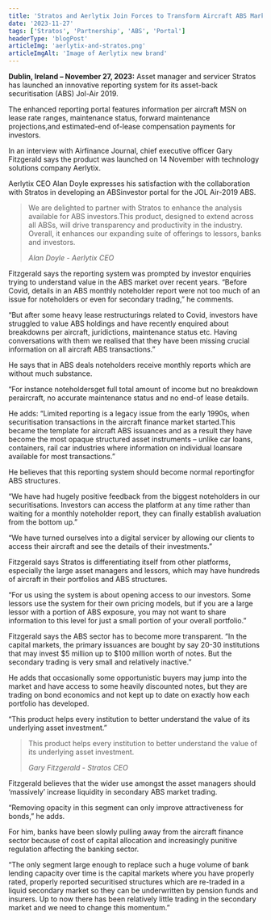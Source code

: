 ```yaml
---
title: 'Stratos and Aerlytix Join Forces to Transform Aircraft ABS Market'
date: '2023-11-27'
tags: ['Stratos', 'Partnership', 'ABS', 'Portal']
headerType: 'blogPost'
articleImg: 'aerlytix-and-stratos.png'
articleImgAlt: 'Image of Aerlytix new brand'
---
```


**Dublin, Ireland – November 27, 2023:** Asset manager and servicer Stratos has launched an innovative reporting system for its asset-back securitisation (ABS) Jol-Air 2019.

The enhanced reporting portal features information per aircraft MSN on lease rate ranges, maintenance status, forward maintenance
projections,and estimated-end of-lease compensation payments for investors.

In an interview with Airfinance Journal, chief executive officer Gary Fitzgerald says the product was launched on 14 November with technology
solutions company Aerlytix.

Aerlytix CEO Alan Doyle expresses his satisfaction with the collaboration with Stratos in developing an ABSinvestor portal for the JOL Air-2019
ABS.

> We are delighted to partner with Stratos to enhance the analysis available for ABS investors.This product, designed to extend
across all ABSs, will drive transparency and productivity in the industry. Overall, it enhances our expanding suite of offerings to lessors, banks
and investors.
>
> <cite>Alan Doyle - Aerlytix CEO</cite>

Fitzgerald says the reporting system was prompted by investor enquiries trying to understand value in the ABS market over recent years.
“Before Covid, details in an ABS monthly noteholder report were not too much of an issue for noteholders or even for secondary trading,” he
comments.

“But after some heavy lease restructurings related to Covid, investors have struggled to value ABS holdings and have recently enquired about
breakdowns per aircraft, juridictions, maintenance status etc. Having conversations with them we realised that they have been missing crucial
information on all aircraft ABS transactions.”

He says that in ABS deals noteholders receive monthly reports which are without much substance.

“For instance noteholdersget full total amount of income but no breakdown peraircraft, no accurate maintenance status and no end-of lease
details.

He adds: “Limited reporting is a legacy issue from the early 1990s, when securitisation transactions in the aircraft finance market started.This
became the template for aircraft ABS issuances and as a result they have become the most opaque structured asset instruments – unlike car
loans, containers, rail car industries where information on individual loansare available for most transactions.”

He believes that this reporting system should become normal reportingfor ABS structures.

“We have had hugely positive feedback from the biggest noteholders in our securitisations. Investors can access the platform at any time
rather than waiting for a monthly noteholder report, they can finally establish avaluation from the bottom up.”

“We have turned ourselves into a digital servicer by allowing our clients to access their aircraft and see the details of their investments.”

Fitzgerald says Stratos is differentiating itself from other platforms, especially the large asset managers and lessors, which may have hundreds
of aircraft in their portfolios and ABS structures.

“For us using the system is about opening access to our investors. Some lessors use the system for their own pricing models, but if you are a
large lessor with a portion of ABS exposure, you may not want to share information to this level for just a small portion of your overall
portfolio.”

Fitzgerald says the ABS sector has to become more transparent. “In the capital markets, the primary issuances are bought by say 20-30
institutions that may invest $5 million up to $100 million worth of notes. But the secondary trading is very small and relatively inactive.”

He adds that occasionally some opportunistic buyers may jump into the market and have access to some heavily discounted notes, but they are
trading on bond economics and not kept up to date on exactly how each portfolio has developed.

“This product helps every institution to better understand the value of its underlying asset investment.”

> This product helps every institution to better understand the value of its underlying asset investment.
>
> <cite>Gary Fitzgerald - Stratos CEO</cite>

Fitzgerald believes that the wider use amongst the asset managers should ‘massively’ increase liquidity in secondary ABS market trading.

“Removing opacity in this segment can only improve attractiveness for bonds,” he adds.

For him, banks have been slowly pulling away from the aircraft finance sector because of cost of capital allocation and increasingly punitive
regulation affecting the banking sector.

“The only segment large enough to replace such a huge volume of bank lending capacity over time is the capital markets where you have
properly rated, properly reported securitised structures which are re-traded in a liquid secondary market so they can be underwritten by
pension funds and insurers. Up to now there has been relatively little trading in the secondary market and we need to change this
momentum.”

